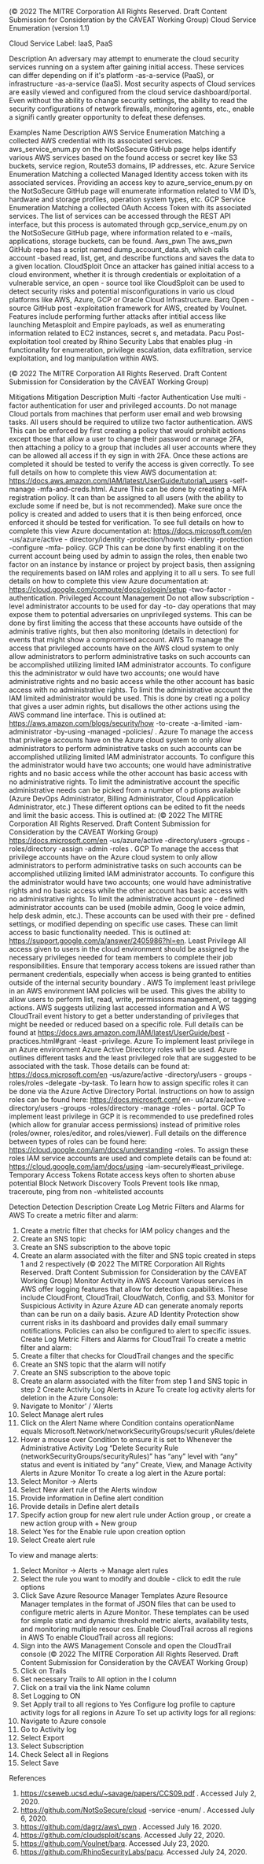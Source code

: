  
(© 2022 The MITRE Corporation All Rights Reserved. Draft Content 
Submission for Consideration by the CAVEAT Working Group) 
 Cloud Service Enumeration (version 1.1) 
 
Cloud Service Label: IaaS, PaaS 
 
Description 
An adversary may attempt to enumerate the cloud security services running on a 
system after gaining initial access. These services can differ depending on if it's 
platform -as-a-service (PaaS), or infrastructure -as-a-service (IaaS). Most security 
aspects of Cloud services are easily viewed and configured from the cloud service 
dashboard/portal. Even without the ability to change security settings, the ability to read 
the security configurations of network firewalls, monitoring agents, etc., enable a 
signifi cantly greater opportunity to defeat these defenses. 
 
Examples 
Name Description 
AWS Service Enumeration Matching a collected AWS credential with its associated services. 
aws\_service\_enum.py on the NotSoSecure GitHub page helps identify 
various AWS services based on the found access or secret key like S3 
buckets, service region, Route53 domains, IP addresses, etc. 
Azure Service Enumeration Matching a collected Managed Identity access token with its associated 
services. Providing an access key to azure\_service\_enum.py on the 
NotSoSecure GitHub page will enumerate information related to VM ID’s, 
hardware and storage profiles, operation system types, etc. 
GCP Service Enumeration Matching a collected OAuth Access Token with its associated services. The 
list of services can be accessed through the REST API interface, but this 
process is automated through gcp\_service\_enum.py on the NotSoSecure 
GitHub page, where information related to e -mails, applications, storage 
buckets, can be found. 
Aws\_pwn The aws\_pwn GitHub repo has a script named dump\_account\_data.sh, 
which calls account -based read, list, get, and describe functions and saves 
the data to a given location. 
CloudSploit Once an attacker has gained initial access to a cloud environment, whether 
it is through credentials or exploitation of a vulnerable service, an open -
source tool like CloudSploit can be used to detect security risks and 
potential misconfigurations in vario us cloud platforms like AWS, Azure, 
GCP or Oracle Cloud Infrastructure. 
Barq Open -source GitHub post -exploitation framework for AWS, created by 
Voulnet. Features include performing further attacks after intitial access like 
launching Metasploit and Empire payloads, as well as enumerating 
information related to EC2 instances, secret s, and metadata. 
Pacu Post-exploitation tool created by Rhino Security Labs that enables plug -in 
functionality for enumeration, privilege escalation, data exfiltration, service 
exploitation, and log manipulation within AWS. 
 
(© 2022 The MITRE Corporation All Rights Reserved. Draft Content 
Submission for Consideration by the CAVEAT Working Group) 
 
Mitigations 
Mitigation Description 
Multi -factor Authentication Use multi -factor authentication for user and privileged accounts. Do not 
manage Cloud portals from machines that perform user email and web 
browsing tasks. All users should be required to utilize two factor 
authentication. 
 AWS This can be enforced by first creating a policy that would prohibit actions 
except those that allow a user to change their password or manage 2FA, 
then attaching a policy to a group that includes all user accounts where they 
can be allowed all access if th ey sign in with 2FA. Once these actions are 
completed it should be tested to verify the access is given correctly. To see 
full details on how to complete this view AWS documentation at: 
https://docs.aws.amazon.com/IAM/latest/UserGuide/tutorial\_users -self-
manage -mfa-and-creds.html. 
 Azure This can be done by creating a MFA registration policy. It can than be 
assigned to all users (with the ability to exclude some if need be, but is not 
recommended). Make sure once the policy is created and added to users 
that it is then being enforced, once enforced it should be tested for 
verification. To see full details on how to complete this view Azure 
documentation at: https://docs.microsoft.com/en -us/azure/active -
directory/identity -protection/howto -identity -protection -configure -mfa-
policy. 
 GCP This can be done by first enabling it on the current account being used by 
admin to assign the roles, then enable two factor on an instance by instance 
or project by project basis, then assigning the requirements based on IAM 
roles and applying it to all u sers. To see full details on how to complete this 
view Azure documentation at: 
https://cloud.google.com/compute/docs/oslogin/setup -two-factor -
authentication. 
Privileged Account Management Do not allow subscription -level administrator accounts to be used for day -to-
day operations that may expose them to potential adversaries on 
unprivileged systems. This can be done by first limiting the access that these 
accounts have outside of the adminis trative rights, but then also monitoring 
(details in detection) for events that might show a compromised account. 
 AWS To manage the access that privileged accounts have on the AWS cloud 
system to only allow administrators to perform administrative tasks on such 
accounts can be accomplished utilizing limited IAM administrator accounts. 
To configure this the administrator w ould have two accounts; one would have 
administrative rights and no basic access while the other account has basic 
access with no administrative rights. To limit the administrative account the 
IAM limited administrator would be used. This is done by creati ng a policy 
that gives a user admin rights, but disallows the other actions using the AWS 
command line interface. This is outlined at: 
https://aws.amazon.com/blogs/security/how -to-create -a-limited -iam-
administrator -by-using -managed -policies/ . 
 Azure To manage the access that privilege accounts have on the Azure cloud 
system to only allow administrators to perform administrative tasks on such 
accounts can be accomplished utilizing limited IAM administrator accounts. 
To configure this the administrator would have two accounts; one would have 
administrative rights and no basic access while the other account has basic 
access with no administrative rights. To limit the administrative account the 
specific administrative needs can be picked from a number of o ptions 
available (Azure DevOps Administrator, Billing Administrator, Cloud 
Application Administrator, etc.) These different options can be edited to fit the 
needs and limit the basic access. This is outlined at: 
(© 2022 The MITRE Corporation All Rights Reserved. Draft Content 
Submission for Consideration by the CAVEAT Working Group) 
 https://docs.microsoft.com/en -us/azure/active -directory/users -groups -
roles/directory -assign -admin -roles . 
 GCP To manage the access that privilege accounts have on the Azure cloud 
system to only allow administrators to perform administrative tasks on such 
accounts can be accomplished utilizing limited IAM administrator accounts. 
To configure this the administrator would have two accounts; one would have 
administrative rights and no basic access while the other account has basic 
access with no administrative rights. To limit the administrative account pre -
defined administrator accounts can be used (mobile admin, Goog le voice 
admin, help desk admin, etc.). These accounts can be used with their pre -
defined settings, or modified depending on specific use cases. These can 
limit access to basic functionality needed. This is outlined at: 
https://support.google.com/a/answer/2405986?hl=en. 
Least Privilege All access given to users in the cloud environment should be assigned by the 
necessary privileges needed for team members to complete their job 
responsibilities. Ensure that temporary access tokens are issued rather than 
permanent credentials, especially when access is being granted to entities 
outside of the internal security boundary . 
 AWS To implement least privilege in an AWS environment IAM policies will be 
used. This gives the ability to allow users to perform list, read, write, 
permissions management, or tagging actions. AWS suggests utilizing last 
accessed information and A WS CloudTrail event history to get a better 
understanding of privileges that might be needed or reduced based on a 
specific role. Full details can be found at 
https://docs.aws.amazon.com/IAM/latest/UserGuide/best -
practices.html#grant -least -privilege. 
 Azure To implement least privilege in an Azure environment Azure Active Directory 
roles will be used. Azure outlines different tasks and the least privileged role 
that are suggested to be associated with the task. Those details can be 
found at: https://docs.microsoft.com/en -us/azure/active -directory/users -
groups -roles/roles -delegate -by-task. To learn how to assign specific roles 
it can be done via the Azure Active Directory Portal. Instructions on how to 
assign roles can be found here: https://docs.microsoft.com/ en-
us/azure/active -directory/users -groups -roles/directory -manage -roles -
portal. 
 GCP To implement least privilege in GCP it is recommended to use predefined 
roles (which allow for granular access permissions) instead of primitive roles 
(roles/owner, roles/editor, and roles/viewer). Full details on the difference 
between types of roles can be found here: 
https://cloud.google.com/iam/docs/understanding -roles. To assign these 
roles IAM service accounts are used and complete details can be found at: 
https://cloud.google.com/iam/docs/using -iam-securely#least\_privilege. 
Temporary Access Tokens Rotate access keys often to shorten abuse potential 
Block Network Discovery Tools Prevent tools like nmap, traceroute, ping from non -whitelisted accounts 
 
Detection 
Detection Description 
Create Log Metric Filters and Alarms for AWS To create a metric filter and alarm: 
1. Create a metric filter that checks for IAM policy 
changes and the  
2. Create an SNS topic 
3. Create an SNS subscription to the above topic 
4. Create an alarm associated with the filter and SNS 
topic created in steps 1 and 2 respectively 
(© 2022 The MITRE Corporation All Rights Reserved. Draft Content 
Submission for Consideration by the CAVEAT Working Group) 
 Monitor Activity in AWS Account Various services in AWS offer logging features that allow for 
detection capabilities. These include CloudFront, CloudTrail, 
CloudWatch, Config, and S3. 
Monitor for Suspicious Activity in Azure Azure AD can generate anomaly reports than can be run on 
a daily basis. Azure AD Identity Protection show current risks 
in its dashboard and provides daily email summary 
notifications. Policies can also be configured to alert to 
specific issues. 
Create Log Metric Filters and Alarms for CloudTrail To create a metric filter and alarm: 
1. Create a filter that checks for CloudTrail changes 
and the specific  
2. Create an SNS topic that the alarm will notify 
3. Create an SNS subscription to the above topic 
4. Create an alarm associated with the filter from 
step 1 and SNS topic in step 2 
Create Activity Log Alerts in Azure To create log activity alerts for deletion in the Azure 
Console: 
1. Navigate to Monitor’ / ‘Alerts 
2. Select Manage alert rules 
3. Click on the Alert Name where Condition contains 
operationName equals 
Microsoft.Network/networkSecurityGroups/securit
yRules/delete 
4. Hover a mouse over Condition to ensure it is set to 
Whenever the Administrative Activity Log “Delete 
Security Rule 
(networkSecurityGroups/securityRules)” has “any” 
level with “any” status and event is initiated by 
“any” 
Create, View, and Manage Activity Alerts in Azure Monitor To create a log alert in the Azure portal: 
1. Select Monitor -> Alerts 
2. Select New alert rule of the Alerts window 
3. Provide information in Define alert condition 
4. Provide details in Define alert details 
5. Specify action group for new alert rule under 
Action group , or create a new action group with + 
New group 
6. Select Yes for the Enable rule upon creation 
option 
7. Select Create alert rule 
 
To view and manage alerts: 
1. Select Monitor -> Alerts -> Manage alert rules 
2. Select the rule you want to modify and double -
click to edit the rule options 
3. Click Save 
Azure Resource Manager Templates Azure Resource Manager templates in the format of JSON 
files that can be used to configure metric alerts in Azure 
Monitor. These templates can be used for simple static and 
dynamic threshold metric alerts, availability tests, and 
monitoring multiple resour ces. 
Enable CloudTrail across all regions in AWS To enable CloudTrail across all regions: 
1. Sign into the AWS Management Console and open 
the CloudTrail console 
(© 2022 The MITRE Corporation All Rights Reserved. Draft Content 
Submission for Consideration by the CAVEAT Working Group) 
 2. Click on Trails 
3. Set necessary Trails to All option in the I column 
4. Click on a trail via the link Name column 
5. Set Logging to ON 
6. Set Apply trail to all regions to Yes 
Configure log profile to capture activity logs for all regions in 
Azure To set up activity logs for all regions: 
1. Navigate to Azure console 
2. Go to Activity log 
3. Select Export 
4. Select Subscription 
5. Check Select all in Regions 
6. Select Save 
 
 
References 
1. https://cseweb.ucsd.edu/~savage/papers/CCS09.pdf . Accessed July 2, 2020. 
2. https://github.com/NotSoSecure/cloud -service -enum/ . Accessed July 6, 2020. 
3. https://github.com/dagrz/aws\_pwn . Accessed July 16. 2020. 
4. https://github.com/cloudsploit/scans. Accessed July 22, 2020. 
5. https://github.com/Voulnet/barq. Accessed July 23, 2020. 
6. https://github.com/RhinoSecurityLabs/pacu. Accessed July 24, 2020. 
 